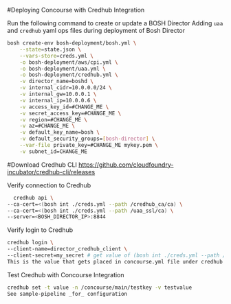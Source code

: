 #Deploying Concourse with Credhub Integration

Run the following command to create or update a BOSH Director
Adding `uaa` and `credhub` yaml ops files during deployment of Bosh Director

```bash
bosh create-env bosh-deployment/bosh.yml \
    --state=state.json \
    --vars-store=creds.yml \
    -o bosh-deployment/aws/cpi.yml \
    -o bosh-deployment/uaa.yml \
    -o bosh-deployment/credhub.yml \
    -v director_name=boshd \
    -v internal_cidr=10.0.0.0/24 \
    -v internal_gw=10.0.0.1 \
    -v internal_ip=10.0.0.6 \
    -v access_key_id=#CHANGE_ME \
    -v secret_access_key=#CHANGE_ME \
    -v region=#CHANGE_ME \
    -v az=#CHANGE_ME \
    -v default_key_name=bosh \
    -v default_security_groups=[bosh-director] \
    --var-file private_key=#CHANGE_ME mykey.pem \
    -v subnet_id=CHANGE_ME
  ```

#Download Credhub CLI
https://github.com/cloudfoundry-incubator/credhub-cli/releases

Verify connection to Credhub
```bash
  credhub api \
--ca-cert=<(bosh int ./creds.yml --path /credhub_ca/ca) \
--ca-cert=<(bosh int ./creds.yml --path /uaa_ssl/ca) \
--server=<BOSH_DIRECTOR_IP>:8844
```

Verify login to Credhub
```bash
credhub login \
--client-name=director_credhub_client \
--client-secret=my_secret # get value of (bosh int ./creds.yml --path /uaa_clients_director_to_credhub)
This is the value that gets placed in concourse.yml file under credhub properties.
```

Test Credhub with Concourse Integration
```bash
credhub set -t value -n /concourse/main/testkey -v testvalue
See sample-pipeline _for_ configuration
```
